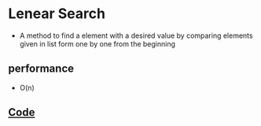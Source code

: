 # Lenear Search

- A method to find a element with a desired value by comparing elements given in list form one by one from the beginning


## performance
- O(n)

## [Code](./mod.rs)
